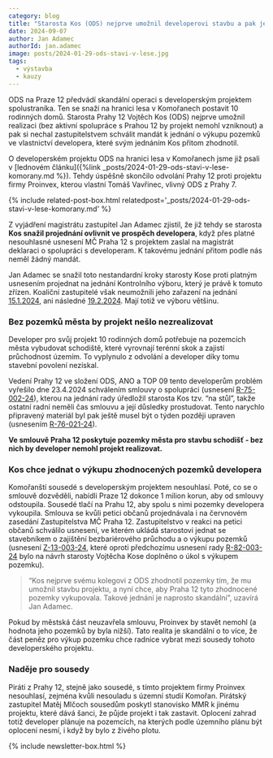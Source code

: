 ```yaml
---
category: blog
title: "Starosta Kos (ODS) nejprve umožnil developerovi stavbu a pak jedná o výkupu zhodnocených pozemků"
date: 2024-09-07
author: Jan Adamec
authorId: jan.adamec
image: posts/2024-01-29-ods-stavi-v-lese.jpg
tags:
  - výstavba
  - kauzy
---
```


ODS na Praze 12 předvádí skandální operaci s developerským projektem spolustraníka. Ten se snaží na hranici lesa v Komořanech postavit 10 rodinných domů. Starosta Prahy 12 Vojtěch Kos (ODS) nejprve umožnil realizaci (bez aktivní spolupráce s Prahou 12 by projekt nemohl vzniknout) a pak si nechal zastupitelstvem schválit mandát k jednání o výkupu pozemků ve vlastnictví developera, které svým jednáním Kos přitom zhodnotil.

O developerském projektu ODS na hranici lesa v Komořanech jsme již psali v [lednovém článku]({%link _posts/2024-01-29-ods-stavi-v-lese-komorany.md %}). Tehdy úspěšně skončilo odvolání Prahy 12 proti projektu firmy Proinvex, kterou vlastní Tomáš Vavřinec, vlivný ODS z Prahy 7.

{% include related-post-box.html relatedpost='_posts/2024-01-29-ods-stavi-v-lese-komorany.md' %}

Z vyjádření magistrátu zastupitel Jan Adamec zjistil, že již tehdy se starosta **Kos snažil projednání ovlivnit ve prospěch developera**, když přes platné nesouhlasné usnesení MČ Praha 12 s projektem zaslal na magistrát deklaraci o spolupráci s developeram. K takovému jednání přitom podle nás neměl žádný mandát.

Jan Adamec se snažil toto nestandardní kroky starosty Kose proti platným usnesením projednat na jednání Kontrolního výboru, který je právě k tomuto zřízen. Koaliční zastupitelé však neumožnili jeho zařazení na jednání [15.1.2024](https://www.praha12.cz/assets/File.ashx?id_org=80112&id_dokumenty=102628), ani následné [19.2.2024](https://www.praha12.cz/assets/File.ashx?id_org=80112&id_dokumenty=103200). Mají totiž ve výboru většinu.

### Bez pozemků města by projekt nešlo nezrealizovat

Developer pro svůj projekt 10 rodinných domů potřebuje na pozemcích města vybudovat schodiště, které vyrovnají terénní skok a zajistí průchodnost územím. To vyplynulo z odvolání a developer díky tomu stavební povolení nezískal.

Vedení Prahy 12 ve složení ODS, ANO a TOP 09 tento developerům problém vyřešilo dne 23.4.2024 schválením smlouvy o spolupráci (usnesení [R-75-002-24](https://www.praha12.cz/assets/File.ashx?id_org=80112&id_dokumenty=104779)), kterou na jednání rady úředložil starosta Kos tzv. “na stůl”, takže ostatní radní neměli čas smlouvu a její důsledky prostudovat. Tento narychlo připravený materiál byl pak ještě musel být o týden později upraven (usnesením [R-76-021-24](https://www.praha12.cz/assets/File.ashx?id_org=80112&id_dokumenty=104775)).

**Ve smlouvě Praha 12 poskytuje pozemky města pro stavbu schodišť - bez nich by developer nemohl projekt realizovat.**

### Kos chce jednat o výkupu zhodnocených pozemků developera

Komořanští sousedé s developerským projektem nesouhlasí. Poté, co se o smlouvě dozvěděli, nabídli Praze 12 dokonce 1 milion korun, aby od smlouvy odstoupila. Sousedé tlačí na Prahu 12, aby spolu s nimi pozemky developera vykoupila. Smlouva se kvůli petici občanů projednávala i na červnovém zasedání Zastupitelstva MČ Praha 12. Zastupitelstvo v reakci na petici občanů schválilo usnesení, ve kterém ukládá starostovi jednat se stavebníkem o zajištění bezbariérového průchodu a o výkupu pozemků (usnesení [Z-13-003-24](https://www.praha12.cz/assets/File.ashx?id_org=80112&id_dokumenty=105866), které oproti předchozímu usnesení rady [R-82-003-24](https://www.praha12.cz/assets/File.ashx?id_org=80112&id_dokumenty=105721) bylo na návrh starosty Vojtěcha Kose doplněno o úkol s výkupem pozemku).

> “Kos nejprve svému kolegovi z ODS zhodnotil pozemky tím, že mu umožnil stavbu projektu, a nyní chce, aby Praha 12 tyto zhodnocené pozemky vykupovala. Takové jednání je naprosto skandální”, uzavírá Jan Adamec.

Pokud by městská část neuzavřela smlouvu, Proinvex by stavět nemohl (a hodnota jeho pozemků by byla nižší). Tato realita je skandální o to více, že část peněz pro výkup pozemku chce radnice vybrat mezi sousedy tohoto developerského projektu.

### Naděje pro sousedy

Piráti z Prahy 12, stejně jako sousedé, s tímto projektem firmy Proinvex nesouhlasí, zejména kvůli nesouladu s územní studií Komořan. Pirátský zastupitel Matěj Mlčoch sousedům poskytl stanovisko MMR k jinému projektu, které dává šanci, že půjde projekt i tak zastavit. Oplocení zahrad totiž developer plánuje na pozemcích, na kterých podle územního plánu být oplocení nesmí, i když by bylo z živého plotu.

{% include newsletter-box.html %}
